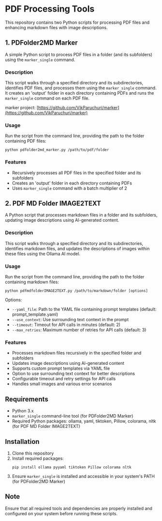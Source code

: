 # PDF Processing Tools

This repository contains two Python scripts for processing PDF files and enhancing markdown files with image descriptions.

## 1. PDFolder2MD Marker

A simple Python script to process PDF files in a folder (and its subfolders) using the `marker_single` command.

### Description

This script walks through a specified directory and its subdirectories, identifies PDF files, and processes them using the `marker_single` command. It creates an 'output' folder in each directory containing PDFs and runs the `marker_single` command on each PDF file.

marker project: [https://github.com/VikParuchuri/marker](https://github.com/VikParuchuri/marker)

### Usage

Run the script from the command line, providing the path to the folder containing PDF files:

```
python pdfolder2md_marker.py /path/to/pdf/folder
```

### Features

- Recursively processes all PDF files in the specified folder and its subfolders
- Creates an 'output' folder in each directory containing PDFs
- Uses `marker_single` command with a batch multiplier of 2

## 2. PDF MD Folder IMAGE2TEXT

A Python script that processes markdown files in a folder and its subfolders, updating image descriptions using AI-generated content.

### Description

This script walks through a specified directory and its subdirectories, identifies markdown files, and updates the descriptions of images within these files using the Ollama AI model.

### Usage

Run the script from the command line, providing the path to the folder containing markdown files:

```
python pdfmdfolderIMAGE2TEXT.py /path/to/markdown/folder [options]
```

Options:
- `--yaml_file`: Path to the YAML file containing prompt templates (default: prompt_template.yaml)
- `--use_context`: Use surrounding text context in the prompt
- `--timeout`: Timeout for API calls in minutes (default: 2)
- `--max_retries`: Maximum number of retries for API calls (default: 3)

### Features

- Processes markdown files recursively in the specified folder and subfolders
- Updates image descriptions using AI-generated content
- Supports custom prompt templates via YAML file
- Option to use surrounding text context for better descriptions
- Configurable timeout and retry settings for API calls
- Handles small images and various error scenarios

## Requirements

- Python 3.x
- `marker_single` command-line tool (for PDFolder2MD Marker)
- Required Python packages: ollama, yaml, tiktoken, Pillow, colorama, nltk (for PDF MD Folder IMAGE2TEXT)

## Installation

1. Clone this repository
2. Install required packages:
   ```
   pip install ollama pyyaml tiktoken Pillow colorama nltk
   ```
3. Ensure `marker_single` is installed and accessible in your system's PATH (for PDFolder2MD Marker)

## Note

Ensure that all required tools and dependencies are properly installed and configured on your system before running these scripts.
```
